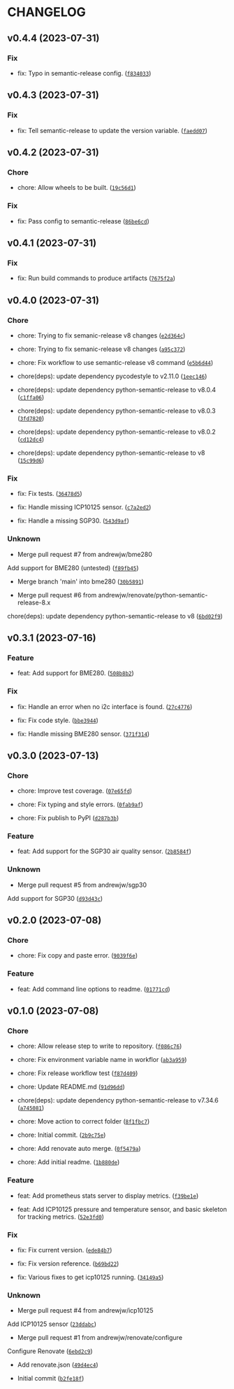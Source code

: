 # CHANGELOG



## v0.4.4 (2023-07-31)

### Fix

* fix: Typo in semantic-release config. ([`f834033`](https://github.com/andrewjw/breakout-garden-exporter/commit/f8340333e9c81e7e4fdaf9ef66c12e51f4b3de91))


## v0.4.3 (2023-07-31)

### Fix

* fix: Tell semantic-release to update the version variable. ([`faedd07`](https://github.com/andrewjw/breakout-garden-exporter/commit/faedd07902e328143fda17d51820a7b11cc0e36e))


## v0.4.2 (2023-07-31)

### Chore

* chore: Allow wheels to be built. ([`19c56d1`](https://github.com/andrewjw/breakout-garden-exporter/commit/19c56d1d49743df16ae40c5f48e4a57abd163c27))

### Fix

* fix: Pass config to semantic-release ([`86be6cd`](https://github.com/andrewjw/breakout-garden-exporter/commit/86be6cd4ac7f851fd87871d4a2fff92eda413b68))


## v0.4.1 (2023-07-31)

### Fix

* fix: Run build commands to produce artifacts ([`7675f2a`](https://github.com/andrewjw/breakout-garden-exporter/commit/7675f2a39f74895d9fd38c63c83e4dc6d9ec65ae))


## v0.4.0 (2023-07-31)

### Chore

* chore: Trying to fix semanic-release v8 changes ([`e2d364c`](https://github.com/andrewjw/breakout-garden-exporter/commit/e2d364c37e6a2bdf4cf1f761d48936bfda789bc6))

* chore: Trying to fix semanic-release v8 changes ([`a95c372`](https://github.com/andrewjw/breakout-garden-exporter/commit/a95c372b2afe121fa2ae71d5bcfa31318275183b))

* chore: Fix workflow to use semantic-release v8 command ([`e5b6d44`](https://github.com/andrewjw/breakout-garden-exporter/commit/e5b6d44b007303113ea69e9c8803aa256a6ce079))

* chore(deps): update dependency pycodestyle to v2.11.0 ([`1eec146`](https://github.com/andrewjw/breakout-garden-exporter/commit/1eec1462bc493d1f694b293ad90439deb72deccd))

* chore(deps): update dependency python-semantic-release to v8.0.4 ([`c1ffa06`](https://github.com/andrewjw/breakout-garden-exporter/commit/c1ffa06cdedff57c6c8309d50815df2225f15d4a))

* chore(deps): update dependency python-semantic-release to v8.0.3 ([`3fd7820`](https://github.com/andrewjw/breakout-garden-exporter/commit/3fd78203ce82c32700dc2cc101b7b6c1b9b219e6))

* chore(deps): update dependency python-semantic-release to v8.0.2 ([`cd12dc4`](https://github.com/andrewjw/breakout-garden-exporter/commit/cd12dc4e9e72e75a3abbebd51ceea0ac561afa85))

* chore(deps): update dependency python-semantic-release to v8 ([`15c99d6`](https://github.com/andrewjw/breakout-garden-exporter/commit/15c99d647032514a75c081d814e00fb48756febf))

### Fix

* fix: Fix tests. ([`36478d5`](https://github.com/andrewjw/breakout-garden-exporter/commit/36478d54b4f36588a8f4db79b6e6288c245490b7))

* fix: Handle missing ICP10125 sensor. ([`c7a2ed2`](https://github.com/andrewjw/breakout-garden-exporter/commit/c7a2ed28c4a7f29f92b625a3b411d96c0ff529eb))

* fix: Handle a missing SGP30. ([`543d9af`](https://github.com/andrewjw/breakout-garden-exporter/commit/543d9af4942e1fe083eeb6cbf086863573026b9a))

### Unknown

* Merge pull request #7 from andrewjw/bme280

Add support for BME280 (untested) ([`f89fb45`](https://github.com/andrewjw/breakout-garden-exporter/commit/f89fb45920f76e3803fd3bd99c59fcf26e0ff313))

* Merge branch &#39;main&#39; into bme280 ([`30b5891`](https://github.com/andrewjw/breakout-garden-exporter/commit/30b58918a8a3e0ddeb7f79e059bcf055502f998b))

* Merge pull request #6 from andrewjw/renovate/python-semantic-release-8.x

chore(deps): update dependency python-semantic-release to v8 ([`6bd02f9`](https://github.com/andrewjw/breakout-garden-exporter/commit/6bd02f9b3a414dd6ed3d4a6a31cb56bbcbe8e274))


## v0.3.1 (2023-07-16)

### Feature

* feat: Add support for BME280. ([`508b8b2`](https://github.com/andrewjw/breakout-garden-exporter/commit/508b8b269c0185e1eba0bbae2dcb076bbc6cc0f7))

### Fix

* fix: Handle an error when no i2c interface is found. ([`27c4776`](https://github.com/andrewjw/breakout-garden-exporter/commit/27c4776ca1fbe375d4000fcdd3138ac0452f9438))

* fix: Fix code style. ([`bbe3944`](https://github.com/andrewjw/breakout-garden-exporter/commit/bbe394497367f0de2254b9a602bff7552be89518))

* fix: Handle missing BME280 sensor. ([`371f314`](https://github.com/andrewjw/breakout-garden-exporter/commit/371f314d2f4e88e57778bdbf38962f2879e11cb7))


## v0.3.0 (2023-07-13)

### Chore

* chore: Improve test coverage. ([`07e65fd`](https://github.com/andrewjw/breakout-garden-exporter/commit/07e65fd1d9a32e01f6302f4d73892e19ce88030f))

* chore: Fix typing and style errors. ([`0fab9af`](https://github.com/andrewjw/breakout-garden-exporter/commit/0fab9af422f477549e3610b54c2edcbaae292fd9))

* chore: Fix publish to PyPI ([`d287b3b`](https://github.com/andrewjw/breakout-garden-exporter/commit/d287b3bdb4e7581131cdbd7b627da98301693ae6))

### Feature

* feat: Add support for the SGP30 air quality sensor. ([`2b8584f`](https://github.com/andrewjw/breakout-garden-exporter/commit/2b8584f5b2bbffbeba6e00f957c0cca8af5b1866))

### Unknown

* Merge pull request #5 from andrewjw/sgp30

Add support for SGP30 ([`d93d43c`](https://github.com/andrewjw/breakout-garden-exporter/commit/d93d43cffc9ec89aa2405e8966a0ab3a85ca87b9))


## v0.2.0 (2023-07-08)

### Chore

* chore: Fix copy and paste error. ([`9039f6e`](https://github.com/andrewjw/breakout-garden-exporter/commit/9039f6e3056e64bfbc10908a16e0a7f140d9e1fa))

### Feature

* feat: Add command line options to readme. ([`01771cd`](https://github.com/andrewjw/breakout-garden-exporter/commit/01771cd9f7f5f24c76788f02d06253ea5cdc48f9))


## v0.1.0 (2023-07-08)

### Chore

* chore: Allow release step to write to repository. ([`f086c76`](https://github.com/andrewjw/breakout-garden-exporter/commit/f086c7650492ba23f8bb6849d0258c3edb9436ba))

* chore: Fix environment variable name in workflor ([`ab3a959`](https://github.com/andrewjw/breakout-garden-exporter/commit/ab3a9599fb3e56d0bc180a425981ca48d78dde81))

* chore: Fix release workflow test ([`f87d409`](https://github.com/andrewjw/breakout-garden-exporter/commit/f87d4091edeab7c2395079c6163e36cf15e46c8f))

* chore: Update README.md ([`91d96dd`](https://github.com/andrewjw/breakout-garden-exporter/commit/91d96dda1ca669054f4a245c4edcde6ae6bad6e7))

* chore(deps): update dependency python-semantic-release to v7.34.6 ([`a745081`](https://github.com/andrewjw/breakout-garden-exporter/commit/a745081f60adb2e5f4f39eb63e78c6005113cd79))

* chore: Move action to correct folder ([`8f1fbc7`](https://github.com/andrewjw/breakout-garden-exporter/commit/8f1fbc773e5fd8cbda5daf1e1f9feafba7d58154))

* chore: Initial commit. ([`2b9c75e`](https://github.com/andrewjw/breakout-garden-exporter/commit/2b9c75e980cf7fee24ce2c9e9f8d82698148dcc7))

* chore: Add renovate auto merge. ([`0f5479a`](https://github.com/andrewjw/breakout-garden-exporter/commit/0f5479a535e12273b8fd4ea5dc40ad16a40a142e))

* chore: Add initial readme. ([`1b880de`](https://github.com/andrewjw/breakout-garden-exporter/commit/1b880de44f125f2c02c508706d4afdc16a7edcd9))

### Feature

* feat: Add prometheus stats server to display metrics. ([`f39be1e`](https://github.com/andrewjw/breakout-garden-exporter/commit/f39be1e93eb92bee53c0c3fb6d6ece3c87a4dc0a))

* feat: Add ICP10125 pressure and temperature sensor, and basic skeleton for tracking metrics. ([`52e3fd0`](https://github.com/andrewjw/breakout-garden-exporter/commit/52e3fd060a27c46338a6138cdad23086701d09f6))

### Fix

* fix: Fix current version. ([`ede84b7`](https://github.com/andrewjw/breakout-garden-exporter/commit/ede84b7112cd8a9db3a8c3315ee17fc432d69ab1))

* fix: Fix version reference. ([`b69bd22`](https://github.com/andrewjw/breakout-garden-exporter/commit/b69bd226d1575c347a9e728dffb622bb7951bbd7))

* fix: Various fixes to get icp10125 running. ([`34149a5`](https://github.com/andrewjw/breakout-garden-exporter/commit/34149a5b6e0c72701787c6e27d5f250ef7a94271))

### Unknown

* Merge pull request #4 from andrewjw/icp10125

Add ICP10125 sensor ([`23ddabc`](https://github.com/andrewjw/breakout-garden-exporter/commit/23ddabc7f267b28d2f8ae91eb292c7801099cc2f))

* Merge pull request #1 from andrewjw/renovate/configure

Configure Renovate ([`6ebd2c9`](https://github.com/andrewjw/breakout-garden-exporter/commit/6ebd2c9da1115e31a0ced1a39a059f59e45e2914))

* Add renovate.json ([`49d4ec4`](https://github.com/andrewjw/breakout-garden-exporter/commit/49d4ec419f62a66dbbbf01d853aac9cf9a237d44))

* Initial commit ([`b2fe18f`](https://github.com/andrewjw/breakout-garden-exporter/commit/b2fe18fea74721992e1dc9147147f830d3d3bd7d))
